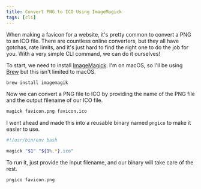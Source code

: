 ```yaml
---
title: Convert PNG to ICO Using ImageMagick
tags: [cli]
---
```


When making a favicon for a website, it's pretty common to convert a PNG to an
ICO file. There are countless online converters, but they all have gotchas, rate
limits, and it's just hard to find the right one to do the job for you. With a
very simple CLI command, we can do it ourselves!

To start, we need to install [ImageMagick](https://imagemagick.org). I'm on
macOS, so I'll be using [Brew](https://brew.sh) but this isn't limited to macOS.

```bash
brew install imagemagik
```

Now we can convert a PNG file to ICO by providing the name of the PNG file and
the output filename of our ICO file.

```bash
magick favicon.png favicon.ico
```

I went ahead and made this into a reusable binary named `pngico` to make it
easier to use.

```bash /usr/local/bin/pngico
#!/usr/bin/env bash

magick "$1" "${1%.*}.ico"
```

To run it, just provide the input filename, and our binary will take care of the
rest.

```bash
pngico favicon.png
```
